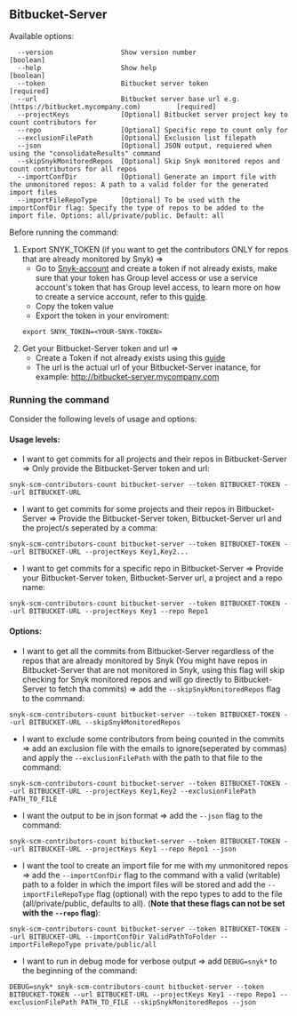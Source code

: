 ## Bitbucket-Server
Available options:
```
  --version                 Show version number                        [boolean]
  --help                    Show help                                  [boolean]
  --token                   Bitbucket server token                     [required]
  --url                     Bitbucket server base url e.g. (https://bitbucket.mycompany.com)         [required]
  --projectKeys             [Optional] Bitbucket server project key to count contributors for
  --repo                    [Optional] Specific repo to count only for
  --exclusionFilePath       [Optional] Exclusion list filepath
  --json                    [Optional] JSON output, requiered when using the "consolidateResults" command
  --skipSnykMonitoredRepos  [Optional] Skip Snyk monitored repos and count contributors for all repos
  --importConfDir           [Optional] Generate an import file with the unmonitored repos: A path to a valid folder for the generated import files
  --importFileRepoType      [Optional] To be used with the importConfDir flag: Specify the type of repos to be added to the import file. Options: all/private/public. Default: all
```

Before running the command:
1. Export SNYK_TOKEN (if you want to get the contributors ONLY for repos that are already monitored by Snyk) =>
    - Go to [Snyk-account](https://app.snyk.io/account) and create a token if not already exists, make sure that your token has Group level access or use a service account's token that has Group level access, to learn more on how to create a service account, refer to this [guide](https://docs.snyk.io/features/integrations/managing-integrations/service-accounts#how-to-set-up-a-service-account).
    - Copy the token value
    - Export the token in your enviroment: 
    ```
    export SNYK_TOKEN=<YOUR-SNYK-TOKEN>
    ```
2. Get your Bitbucket-Server token and url =>
    - Create a Token if not already exists using this [guide](https://www.jetbrains.com/help/youtrack/standalone/integration-with-bitbucket-server.html#enable-youtrack-integration-bbserver)
    - The url is the actual url of your Bitbucket-Server inatance, for example: http://bitbucket-server.mycompany.com

### Running the command

Consider the following levels of usage and options:

#### Usage levels:
- I want to get commits for all projects and their repos in Bitbucket-Server => Only provide the Bitbucket-Server token and url: 
```
snyk-scm-contributors-count bitbucket-server --token BITBUCKET-TOKEN --url BITBUCKET-URL
```

- I want to get commits for some projects and their repos in Bitbucket-Server => Provide the Bitbucket-Server token, Bitbucket-Server url and the project/s seperated by a comma:
```
snyk-scm-contributors-count bitbucket-server --token BITBUCKET-TOKEN --url BITBUCKET-URL --projectKeys Key1,Key2...
```

- I want to get commits for a specific repo in Bitbucket-Server => Provide your Bitbucket-Server token, Bitbucket-Server url, a project and a repo name:
```
snyk-scm-contributors-count bitbucket-server --token BITBUCKET-TOKEN --url BITBUCKET-URL --projectKeys Key1 --repo Repo1
```

#### Options:
- I want to get all the commits from Bitbucket-Server regardless of the repos that are already monitored by Snyk (You might have repos in Bitbucket-Server that are not monitored in Snyk, using this flag will skip checking for Snyk monitored repos and will go directly to Bitbucket-Server to fetch tha commits) => add the `--skipSnykMonitoredRepos` flag to the command:
```
snyk-scm-contributors-count bitbucket-server --token BITBUCKET-TOKEN --url BITBUCKET-URL --skipSnykMonitoredRepos
```

- I want to exclude some contributors from being counted in the commits => add an exclusion file with the emails to ignore(seperated by commas) and apply the `--exclusionFilePath` with the path to that file to the command:
```
snyk-scm-contributors-count bitbucket-server --token BITBUCKET-TOKEN --url BITBUCKET-URL --projectKeys Key1,Key2 --exclusionFilePath PATH_TO_FILE
```

- I want the output to be in json format => add the `--json` flag to the command:
```
snyk-scm-contributors-count bitbucket-server --token BITBUCKET-TOKEN --url BITBUCKET-URL --projectKeys Key1 --repo Repo1 --json
```

- I want the tool to create an import file for me with my unmonitored repos => add the `--importConfDir` flag to the command with a valid (writable) path to a folder in which the import files will be stored and add the `--importFileRepoType` flag (optional) with the repo types to add to the file (all/private/public, defaults to all). (**Note that these flags can not be set with the `--repo` flag**):
```
snyk-scm-contributors-count bitbucket-server --token BITBUCKET-TOKEN --url BITBUCKET-URL --importConfDir ValidPathToFolder --importFileRepoType private/public/all
```

- I want to run in debug mode for verbose output => add `DEBUG=snyk*` to the beginning of the command:
```
DEBUG=snyk* snyk-scm-contributors-count bitbucket-server --token BITBUCKET-TOKEN --url BITBUCKET-URL --projectKeys Key1 --repo Repo1 --exclusionFilePath PATH_TO_FILE --skipSnykMonitoredRepos --json
```
